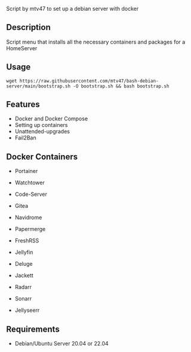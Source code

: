 Script by mtv47 to set up a debian server with docker

## Description
Script menu that installs all the necessary containers and packages for a HomeServer


## Usage

```
wget https://raw.githubusercontent.com/mtv47/bash-debian-server/main/bootstrap.sh -O bootstrap.sh && bash bootstrap.sh
```

## Features
* Docker and Docker Compose
* Setting up containers
* Unattended-upgrades
* Fail2Ban

## Docker Containers
* Portainer
* Watchtower

* Code-Server
* Gitea

* Navidrome
* Papermerge
* FreshRSS

* Jellyfin
* Deluge
* Jackett
* Radarr
* Sonarr
* Jellyseerr

## Requirements
* Debian/Ubuntu Server 20.04 or 22.04